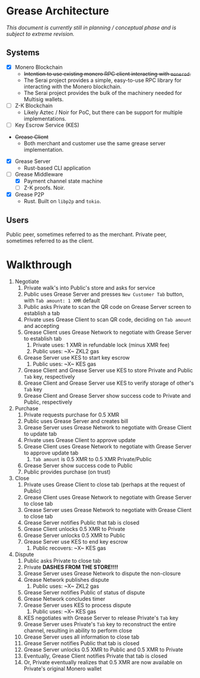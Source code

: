 # Grease Architecture

_This document is currently still in planning / conceptual phase and is subject to extreme revision._

## Systems

* [x] Monero Blockchain
  * ~~Intention to use existing monero RPC client interacting with `monerod`.~~
  * The Serai project provides a simple, easy-to-use RPC library for interacting with the Monero blockchain.
  * The Serai project provides the bulk of the machinery needed for Multisig wallets.
* [ ] Z-K Blockchain
  * Likely Aztec / Noir for PoC, but there can be support for multiple implementations.  
* [ ] Key Escrow Service (KES)
* ~~Grease Client~~
  * Both merchant and customer use the same grease server implementation.
* [x] Grease Server
  * Rust-based CLI application
* [ ] Grease Middleware
  * [x] Payment channel state machine
  * [ ] Z-K proofs. Noir.
* [x] Grease P2P
  * Rust. Built on `libp2p` and `tokio`.

## Users

Public peer, sometimes referred to as the merchant.
Private peer, sometimes referred to as the client.

# Walkthrough

1. Negotiate
   1. Private walk's into Public's store and asks for service
   2. Public uses Grease Server and presses `New Customer Tab` button, with `Tab amount: 1 XMR` default
   3. Public asks Private to scan the QR code on Grease Server screen to establish a tab
   4. Private uses Grease Client to scan QR code, deciding on `Tab amount` and accepting
   5. Grease Client uses Grease Network to negotiate with Grease Server to establish tab
      1. Private uses:
            1 XMR in refundable lock (minus XMR fee)
      2. Public uses:
            ~X~ ZKL2 gas
   6. Grease Server use KES to start key escrow
      1. Public uses: ~X~ KES gas
   7. Grease Client and Grease Server use KES to store Private and Public `Tab` key, respectively
   8. Grease Client and Grease Server use KES to verify storage of other's `Tab` key
   9. Grease Client and Grease Server show success code to Private and Public, respectively
2. Purchase
   1. Private requests purchase for 0.5 XMR
   2. Public uses Grease Server and creates bill
   3. Grease Server uses Grease Network to negotiate with Grease Client to update tab
   4. Private uses Grease Client to approve update
   5. Grease Client uses Grease Network to negotiate with Grease Server to approve update tab
      1. `Tab amount` is 0.5 XMR to 0.5 XMR Private/Public
   6. Grease Server show success code to Public
   7. Public provides purchase (on trust)
3. Close
   1. Private uses Grease Client to close tab (perhaps at the request of Public)
   2. Grease Client uses Grease Network to negotiate with Grease Server to close tab
   3. Grease Server uses Grease Network to negotiate with Grease Client to close tab
   4. Grease Server notifies Public that tab is closed
   5. Grease Client unlocks 0.5 XMR to Private
   6. Grease Server unlocks 0.5 XMR to Public
   7. Grease Server use KES to end key escrow
      1. Public recovers:
            ~X~ KES gas
4. Dispute
   1. Public asks Private to close tab
   2. Private **DASHES FROM THE STORE!!!!**
   3. Grease Server uses Grease Network to dispute the non-closure
   4. Grease Network publishes dispute
      1. Public uses:
        ~X~ ZKL2 gas
   5. Grease Server notifies Public of status of dispute
   6. Grease Network concludes timer
   7. Grease Server uses KES to process dispute
      1. Public uses:
            ~X~ KES gas
   8. KES negotiates with Grease Server to release Private's `Tab` key
   9. Grease Server uses Private's `Tab` key to reconstruct the entire channel, resulting in ability to perform close
   10. Grease Server uses all information to close tab
   11. Grease Server notifies Public that tab is closed
   12. Grease Server unlocks 0.5 XMR to Public and 0.5 XMR to Private
   13. Eventually, Grease Client notifies Private that tab is closed
   14. Or, Private eventually realizes that 0.5 XMR are now available on Private's original Monero wallet
